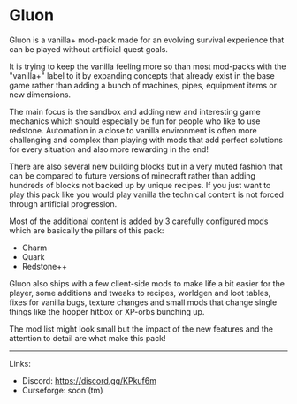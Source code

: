 # Gluon

Gluon is a vanilla+ mod-pack made for an evolving survival experience that can be played without artificial quest goals.

It is trying to keep the vanilla feeling more so than most mod-packs with the "vanilla+" label to it by expanding concepts that already exist in the base game rather than adding a bunch of machines, pipes, equipment items or new dimensions.

The main focus is the sandbox and adding new and interesting game mechanics which should especially be fun for people who like to use redstone. Automation in a close to vanilla environment is often more challenging and complex than playing with mods that add perfect solutions for every situation and also more rewarding in the end!

There are also several new building blocks but in a very muted fashion that can be compared to future versions of minecraft rather than adding hundreds of blocks not backed up by unique recipes. If you just want to play this pack like you would play vanilla the technical content is not forced through artificial progression.

Most of the additional content is added by 3 carefully configured mods which are basically the pillars of this pack:
- Charm
- Quark
- Redstone++

Gluon also ships with a few client-side mods to make life a bit easier for the player, some additions and tweaks to recipes, worldgen and loot tables, fixes for vanilla bugs, texture changes and small mods that change single things like the hopper hitbox or XP-orbs bunching up.

The mod list might look small but the impact of the new features and the attention to detail are what make this pack!

---
Links:
- Discord: https://discord.gg/KPkuf6m
- Curseforge: soon (tm)

